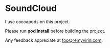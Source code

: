 SoundCloud
==========


I use cocoapods on this project.

Please run __pod install__ before building the project.

Any feedback appreciate at foo@remyvirin.com.